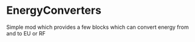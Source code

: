 # EnergyConverters
Simple mod which provides a few blocks which can convert energy from and to EU or RF
